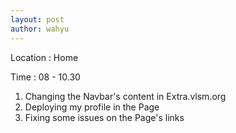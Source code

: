 ```yaml
---
layout: post
author: wahyu
---
```


Location : Home

Time : 08 - 10.30


1. Changing the Navbar's content in Extra.vlsm.org
2. Deploying my profile in the Page
3. Fixing some issues on the Page's links
